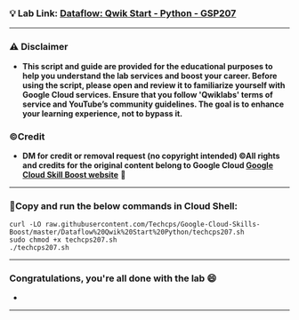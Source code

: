 
### 💡 Lab Link: [Dataflow: Qwik Start - Python - GSP207](https://www.cloudskillsboost.google/focuses/1100?parent=catalog)



---

### ⚠️ Disclaimer
- **This script and guide are provided for  the educational purposes to help you understand the lab services and boost your career. Before using the script, please open and review it to familiarize yourself with Google Cloud services. Ensure that you follow 'Qwiklabs' terms of service and YouTube’s community guidelines. The goal is to enhance your learning experience, not to bypass it.**

### ©Credit
- **DM for credit or removal request (no copyright intended) ©All rights and credits for the original content belong to Google Cloud [Google Cloud Skill Boost website](https://www.cloudskillsboost.google/)** 🙏

---

### 🚨Copy and run the below commands in Cloud Shell:


```
curl -LO raw.githubusercontent.com/Techcps/Google-Cloud-Skills-Boost/master/Dataflow%20Qwik%20Start%20Python/techcps207.sh
sudo chmod +x techcps207.sh
./techcps207.sh
```

---

### Congratulations, you're all done with the lab 😄

-
---
